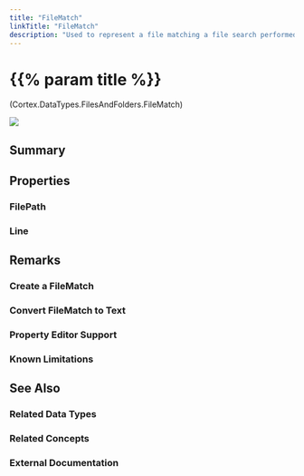 ```yaml
---
title: "FileMatch"
linkTitle: "FileMatch"
description: "Used to represent a file matching a file search performed by the Search File and Search Files blocks."
---
```


# {{% param title %}}

<p class="namespace">(Cortex.DataTypes.FilesAndFolders.FileMatch)</p>

<img src="/images/work-in-progress.jpg">

## Summary

## Properties

### FilePath

### Line

## Remarks

### Create a FileMatch

### Convert FileMatch to Text

### Property Editor Support

### Known Limitations

## See Also

### Related Data Types

### Related Concepts

### External Documentation
